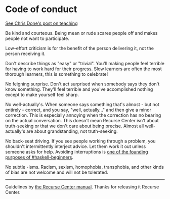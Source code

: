 # Code of conduct

[See Chris Done's post on teaching](http://chrisdone.com/posts/teaching)

Be kind and courteous. Being mean or rude scares people off and makes people not want to participate.

Low-effort criticism is for the benefit of the person delivering it, not the person receiving it.

Don't describe things as "easy" or "trivial". You'll making people feel terrible for having to work hard for their progress. Slow learners are often the most thorough learners, this is something to celebrate!

No feigning surprise. Don't act surprised when somebody says they don't know something. They'll feel terrible and you've accomplished nothing except to make yourself feel sharp.

No well-actually's. When someone says something that's almost - but not entirely - correct, and you say, "well, actually…" and then give a minor correction. This is especially annoying when the correction has no bearing on the actual conversation. This doesn't mean Recurse Center isn't about truth-seeking or that we don't care about being precise. Almost all well-actually's are about grandstanding, not truth-seeking.

No back-seat driving. If you see people working through a problem, you shouldn't intermittently interject advice. Let them work it out unless someone asks for help. Avoiding interruptions is [one of the founding purposes of #haskell-beginners](http://chrisdone.com/posts/teaching). 

No subtle -isms. Racism, sexism, homophobia, transphobia, and other kinds of bias are not welcome and will not be tolerated.

---

Guidelines by [the Recurse Center manual](https://www.recurse.com/manual). Thanks for releasing it Recurse Center.
